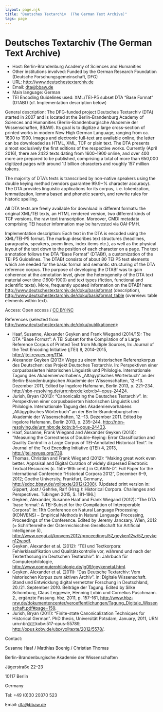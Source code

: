 ```yaml
---
layout: page.njk
title: "Deutsches Textarchiv  (The German Text Archive)"
tags: page
---
```

# Deutsches Textarchiv  (The German Text Archive)











* Host: Berlin-Brandenburg Academy of Sciences and Humanities
* Other institutions involved: Funded by the German Research Foundation (Deutsche Forschungsgemeinschaft, DFG)
* URL: <http://www.deutschestextarchiv.de>
* Email: [dta@bbaw.de](mailto:dta@bbaw.de)
* Main language: German
* TEI Encoding Guidelines used: XML/TEI-P5 subset DTA “Base Format” (DTABf) (cf. Implementation description below)



General description:
 The DFG-funded project Deutsches Textarchiv (DTA) started in 2007 and is located at
 the Berlin-Brandenburg Academy of Sciences and Humanities (Berlin-Brandenburgische
 Akademie der Wissenschaften, BBAW). Its goal is to digitize a large cross-section
 of printed works in modern New High German Language, ranging from ca. 1600 to 1900.
 Images and electronic full-text are available online, the latter can be downloaded
 as HTML, XML, TCF or plain text. The DTA presents almost exclusively the first editions
 of the respective works. Currently (April 2016), there are 2422 texts dating from
 1600–1900 online, and over 400 more are prepared to be published, comprising a total
 of more than 650,000 digitized pages with around 1.1 billion characters and roughly
 157 million tokens.


The majority of DTA’s texts is transcribed by non-native speakers using the double
 keying method (vendors guarantee 99.9+% character accuracy). The DTA provides linguistic
 applications for its corpus, i. e. tokenization, lemmatization, lemma based and phonetic
 search, and rewrite rules for historic spelling.


All DTA texts are freely available for download in different formats: the original
 XML/TEI texts, an HTML rendered version, two different kinds of TCF versions, the
 raw text transcription. Moreover, CMDI metadata comprising TEI header information
 may be harvested via OAI-PMH.



Implementation description:
 Each text in the DTA is encoded using the XML/TEI-P5 format. The markup describes
 text structures (headlines, paragraphs, speakers, poem lines, index items etc.), as
 well as the physical layout of the text down to the position of each character on
 a page.
 The text annotation follows the DTA “Base Format” (DTABf), a customization of the
 TEI P5 Guidelines. The DTABf consists of about 80 TEI P5 
 text elements which are needed for the basic formal and semantic structuring of the DTA
 reference corpus. The purpose of developing the DTABf was to gain coherence at the
 annotation level, given the heterogeneity of the DTA text material over time (1600-1900)
 and text types (fiction, functional and scientific texts). More, frequently updated
 information on the DTABf here: <http://www.deutschestextarchiv.de/doku/basisformat> (description), <http://www.deutschestextarchiv.de/doku/basisformat_table> (overview: table elements within text).
 



Access:
 Open access / [CC BY-NC](http://creativecommons.org/licenses/by-nc/3.0/de/)



References (selected from <http://www.deutschestextarchiv.de/doku/publikationen>): 
 


* Haaf, Susanne, Alexander Geyken and Frank Wiegand (2014/15): The DTA “Base Format”:
 A TEI Subset for the Compilation of a Large Reference Corpus of Printed Text from
 Multiple Sources, In: 
 Journal of the Text Encoding Initiative (jTEI) 8, 2014–2015, <http://jtei.revues.org/1114>.
* Alexander Geyken (2013): Wege zu einem historischen Referenzkorpus des Deutschen:
 das Projekt Deutsches Textarchiv. In: Perspektiven einer corpusbasierten historischen
 Linguistik und Philologie. Internationale Tagung des Akademienvorhabens „Altägyptisches
 Wörterbuch“ an der Berlin-Brandenburgischen Akademie der Wissenschaften, 12.–13. Dezember
 2011, Edited by Ingelore Hafemann, Berlin 2013, p. 221–234, <http://nbn-resolving.de/urn:nbn:de:kobv:b4-opus-24424>.
* Jurish, Bryan (2013): “Canonicalizing the Deutsches Textarchiv”. In: 
 Perspektiven einer corpusbasierten historischen Linguistik und Philologie. Internationale Tagung des Akademienvorhabens „Altägyptisches Wörterbuch“ an der
 Berlin-Brandenburgischen Akademie der Wissenschaften, 12.–13. Dezember 2011. Edited
 by Ingelore Hafemann, Berlin 2013, p. 235–244, <http://nbn-resolving.de/urn:nbn:de:kobv:b4-opus-24433>.
* Haaf, Susanne, Frank Wiegand and Alexander Geyken (2013): “Measuring the Correctness
 of Double-Keying: Error Classification and Quality Control in a Large Corpus of TEI-Annotated
 Historical Text”. In: 
 Journal of the Text Encoding Initiative (jTEI) 4, 2013, <http://jtei.revues.org/739>.
* Thomas, Christian and Frank Wiegand (2012): “Making great work even better. Appraisal
 and Digital Curation of widely dispersed Electronic Textual Resources (c. 15th–19th
 cent.) in CLARIN-D”. Full Paper for the International Conference “Historical Corpora
 2012”, December 6–9, 2012; Goethe University, Frankfurt, Germany, <http://edoc.bbaw.de/volltexte/2012/2308/>. [Updated print version in: Gippert, Jost / Gehrke, Ralf (Hrsg.): Historical Corpora.
 Challenges and Perspectives. Tübingen 2015, S. 181–196.]
* Geyken, Alexander, Susanne Haaf and Frank Wiegand (2012): “The DTA ‘base format’:
 A TEI-Subset for the Compilation of Interoperable Corpora”. In: 
 11th Conference on Natural Language Processing (KONVENS) – Empirical Methods in Natural
 Language Processing, Proceedings of the Conference. Edited by Jeremy Jancsary. Wien, 2012 (= Schriftenreihe der Österreichischen Gesellschaft
 für Artificial Intelligence 5), <http://www.oegai.at/konvens2012/proceedings/57_geyken12w/57_geyken12w.pdf>.
* Geyken, Alexander et al. (2012): “TEI und Textkorpora: Fehlerklassifikation und Qualitätskontrolle
 vor, während und nach der Texterfassung im Deutschen Textarchiv”. In: 
 Jahrbuch für Computerphilologie, <http://www.computerphilologie.de/jg09/geykenetal.html>.
* Geyken, Alexander et al. (2011): “Das Deutsche Textarchiv: Vom historischen Korpus
 zum aktiven Archiv”. In: 
 Digitale Wissenschaft. Stand und Entwicklung digital vernetzter Forschung in Deutschland, 20./21. September 2010. Beiträge der Tagung. Edited by Silke Schomburg, Claus Leggewie,
 Henning Lobin und Cornelius Puschmann. 2., ergänzte Fassung. hbz, 2011, p. 157–161,
 <http://www.hbz-nrw.de/dokumentencenter/veroeffentlichungen/Tagung_Digitale_Wissenschaft.pdf#page=159>.
* Jurish, Bryan (2011): “Finite-state Canonicalization Techniques for Historical German”.
 PhD thesis, Universität Potsdam, January, 2011, URN urn:nbn:de:kobv:517-opus-55789,
 <http://opus.kobv.de/ubp/volltexte/2012/5578/>.



Contact: 



Susanne Haaf / Matthias Boenig / Christian Thomas


Berlin-Brandenburgische Akademie der Wissenschaften


Jägerstraße 22–23


10117 Berlin


Germany


Tel: +49 (0)30 20370 523


Email: [dta@bbaw.de](mailto:dta@bbaw.de)





